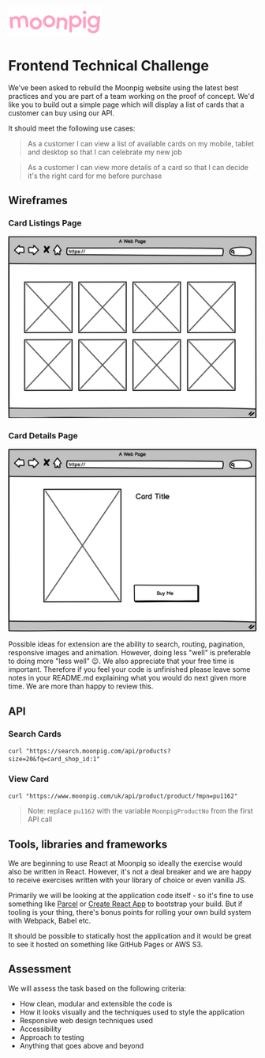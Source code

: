 
![alt text](img/moonpig-logo.png "Moonpig")

# Frontend Technical Challenge

We've been asked to rebuild the Moonpig website using the latest best practices and you are part of a team working on the proof of concept. We'd like you to build out a simple page which will display a list of cards that a customer can buy using our API.

It should meet the following use cases:

> As a customer I can view a list of available cards on my mobile, tablet and desktop so that I can celebrate my new job

> As a customer I can view more details of a card so that I can decide it's the right card for me before purchase

## Wireframes

### Card Listings Page

![Card listings page wireframe](img/wireframe1.png "Card listings page wireframe")

### Card Details Page

![Card details page wireframe](img/wireframe2.png "Card details page wireframe")

Possible ideas for extension are the ability to search, routing, pagination, responsive images and animation. However, doing less "well" is preferable to doing more "less well" 😉. We also appreciate that your free time is important. Therefore if you feel your code is unfinished please leave some notes in your README.md explaining what you would do next given more time. We are more than happy to review this.

## API

### Search Cards

```
curl "https://search.moonpig.com/api/products?size=20&fq=card_shop_id:1"
```

### View Card

```
curl "https://www.moonpig.com/uk/api/product/product/?mpn=pu1162"
```

> Note: replace `pu1162` with the variable `MoonpigProductNo` from the first API call

## Tools, libraries and frameworks

We are beginning to use React at Moonpig so ideally the exercise would also be written in React. However, it's not a deal breaker and we are happy to receive exercises written with your library of choice or even vanilla JS.

Primarily we will be looking at the application code itself - so it's fine to use something like [Parcel](https://parceljs.org/) or [Create React App](https://github.com/facebook/create-react-app) to bootstrap your build. But if tooling is your thing, there's bonus points for rolling your own build system with Webpack, Babel etc.

It should be possible to statically host the application and it would be great to see it hosted on something like GitHub Pages or AWS S3.

## Assessment

We will assess the task based on the following criteria:

- How clean, modular and extensible the code is
- How it looks visually and the techniques used to style the application
- Responsive web design techniques used
- Accessibility
- Approach to testing
- Anything that goes above and beyond
